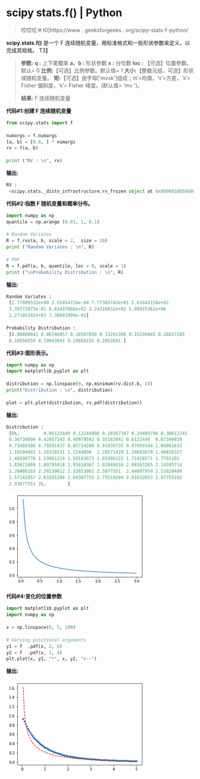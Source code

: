 # scipy stats.f() | Python

> 哎哎哎:# t0]https://www . geeksforgeeks . org/scipy-stats-f-python/

**scipy.stats.f()** 是一个 F 连续随机变量，用标准格式和一些形状参数来定义，以完成其规格。
T3】

> **参数:**
> **q :** 上下尾概率
> **a、b :** 形状参数
> **x :** 分位数
> **loc :** 【可选】位置参数。默认= 0
> **比例:**【可选】比例参数。默认值= 1
> **大小:**【整数元组，可选】形状或随机变量。
> **矩:**【可选】由字母['mvsk']组成；m’=均值，‘v’=方差，‘s’= Fisher 偏斜度，‘k’= Fisher 峰度。(默认值= 'mv ')。
> 
> **结果:** F 连续随机变量

**代码#1:创建 F 连续随机变量**

```py
from scipy.stats import f   

numargs = f.numargs
[a, b] = [0.6, ] * numargs
rv = f(a, b)

print ("RV : \n", rv) 
```

**输出:**

```py
RV : 
 <scipy.stats._distn_infrastructure.rv_frozen object at 0x0000018D566864A8>

```

**代码#2:指数 F 随机变量和概率分布。**

```py
import numpy as np
quantile = np.arange (0.01, 1, 0.1)

# Random Variates
R = f.rvs(a, b, scale = 2,  size = 10)
print ("Random Variates : \n", R)

# PDF
R = f.pdf(a, b, quantile, loc = 0, scale = 1)
print ("\nProbability Distribution : \n", R)
```

**输出:**

```py
Random Variates : 
 [2.77609532e+00 2.55454726e-04 7.77303742e+01 2.61642158e+02
 3.39772973e-01 8.63437666e+02 3.24316832e+02 5.88915362e+06
 1.27105242e+03 7.30691909e-01]

Probability Distribution : 
 [0.00800042 0.06746857 0.10587056 0.13291306 0.15295841 0.16837285
 0.18056559 0.19043041 0.19856155 0.2053691 ]

```

**代码#3:图形表示。**

```py
import numpy as np
import matplotlib.pyplot as plt

distribution = np.linspace(0, np.minimum(rv.dist.b, 3))
print("Distribution : \n", distribution)

plot = plt.plot(distribution, rv.pdf(distribution))
```

**输出:**

```py
Distribution : 
 [0\.         0.06122449 0.12244898 0.18367347 0.24489796 0.30612245
 0.36734694 0.42857143 0.48979592 0.55102041 0.6122449  0.67346939
 0.73469388 0.79591837 0.85714286 0.91836735 0.97959184 1.04081633
 1.10204082 1.16326531 1.2244898  1.28571429 1.34693878 1.40816327
 1.46938776 1.53061224 1.59183673 1.65306122 1.71428571 1.7755102
 1.83673469 1.89795918 1.95918367 2.02040816 2.08163265 2.14285714
 2.20408163 2.26530612 2.32653061 2.3877551  2.44897959 2.51020408
 2.57142857 2.63265306 2.69387755 2.75510204 2.81632653 2.87755102
 2.93877551 3\.        ]
```

![](img/5f63fd345efb4e37a9bf38f58a725154.png)

**代码#4:变化的位置参数**

```py
import matplotlib.pyplot as plt
import numpy as np

x = np.linspace(0, 5, 100)

# Varying positional arguments
y1 = f  .pdf(x, 2, 6)
y2 = f  .pdf(x, 1, 4)
plt.plot(x, y1, "*", x, y2, "r--")
```

**输出:**

![](img/40b1c8f5fe6dfbe3ee2fccd8c43c80a1.png)